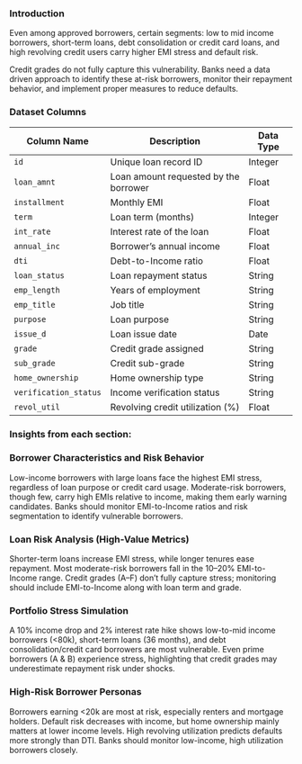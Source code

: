 ### Introduction
Even among approved borrowers, certain segments: low to mid income borrowers, short-term loans, debt consolidation or credit card loans, and high revolving credit users carry higher EMI stress and default risk.

Credit grades do not fully capture this vulnerability. Banks need a data driven approach to identify these at-risk borrowers, monitor their repayment behavior, and implement proper measures to reduce defaults.

### Dataset Columns

| Column Name          | Description                                           | Data Type   |
|---------------------|-------------------------------------------------------|------------|
| `id`                 | Unique loan record ID                                 | Integer    |
| `loan_amnt`          | Loan amount requested by the borrower                | Float      |
| `installment`        | Monthly EMI                                          | Float      |
| `term`               | Loan term (months)                                   | Integer    |
| `int_rate`           | Interest rate of the loan                            | Float      |
| `annual_inc`         | Borrower’s annual income                             | Float      |
| `dti`                | Debt-to-Income ratio                                 | Float      |
| `loan_status`        | Loan repayment status                                | String     |
| `emp_length`         | Years of employment                                  | String     |
| `emp_title`          | Job title                                            | String     |
| `purpose`            | Loan purpose                                         | String     |
| `issue_d`            | Loan issue date                                      | Date       |
| `grade`              | Credit grade assigned                                 | String     |
| `sub_grade`          | Credit sub-grade                                     | String     |
| `home_ownership`     | Home ownership type                                  | String     |
| `verification_status`| Income verification status                            | String     |
| `revol_util`         | Revolving credit utilization (%)                     | Float      |


### Insights from each section:

### Borrower Characteristics and Risk Behavior
Low-income borrowers with large loans face the highest EMI stress, regardless of loan purpose or credit card usage. Moderate-risk borrowers, though few, carry high EMIs relative to income, making them early warning candidates. Banks should monitor EMI-to-Income ratios and risk segmentation to identify vulnerable borrowers.

### Loan Risk Analysis (High-Value Metrics)
Shorter-term loans increase EMI stress, while longer tenures ease repayment. Most moderate-risk borrowers fall in the 10–20% EMI-to-Income range. Credit grades (A–F) don’t fully capture stress; monitoring should include EMI-to-Income along with loan term and grade.

### Portfolio Stress Simulation
A 10% income drop and 2% interest rate hike shows low-to-mid income borrowers (<80k), short-term loans (36 months), and debt consolidation/credit card borrowers are most vulnerable. Even prime borrowers (A & B) experience stress, highlighting that credit grades may underestimate repayment risk under shocks.

### High-Risk Borrower Personas
Borrowers earning <20k are most at risk, especially renters and mortgage holders. Default risk decreases with income, but home ownership mainly matters at lower income levels. High revolving utilization predicts defaults more strongly than DTI. Banks should monitor low-income, high utilization borrowers closely.
